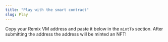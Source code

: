 ```yaml
---
title: "Play with the smart contract"
slug: Play
---
```


Copy your Remix VM address and paste it below in the `mintTo` section. After submitting the address the address will be minted an NFT!
